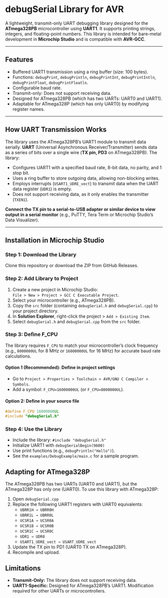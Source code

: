 # debugSerial Library for AVR

A lightweight, transmit-only UART debugging library designed for the **ATmega328PB** microcontroller using **UART1**. It supports printing strings, integers, and floating-point numbers. This library is intended for bare-metal development in **Microchip Studio** and is compatible with **AVR-GCC**.

---

## Features

- Buffered UART1 transmission using a ring buffer (size: 100 bytes).
- Functions: `debugPrint`, `debugPrintln`, `debugPrintInt`, `debugPrintIntln`, `debugPrintFloat`, `debugPrintFloatln`.
- Configurable baud rate.
- Transmit-only: Does not support receiving data.
- Designed for ATmega328PB (which has two UARTs: UART0 and UART1).
- Adaptable for ATmega328P (which has only UART0) by modifying register names.

---

## How UART Transmission Works

The library uses the ATmega328PB’s UART1 module to transmit data serially. **UART** (Universal Asynchronous Receiver/Transmitter) sends data as a series of bits over a single wire (**TX pin, PD3** on ATmega328PB). The library:

- Configures UART1 with a specified baud rate, 8-bit data, no parity, and 1 stop bit.
- Uses a ring buffer to store outgoing data, allowing non-blocking writes.
- Employs interrupts (`USART1_UDRE_vect`) to transmit data when the UART data register (`UDR1`) is empty.
- Does not support receiving data, as it only enables the transmitter (`TXEN1`).

**Connect the TX pin to a serial-to-USB adapter or similar device to view output in a serial monitor** (e.g., PuTTY, Tera Term or Microchip Studio’s Data Visualizer).

---

## Installation in Microchip Studio

### Step 1: Download the Library

Clone this repository or download the ZIP from GitHub Releases.

### Step 2: Add Library to Project

1. Create a new project in Microchip Studio:  
   `File > New > Project > GCC C Executable Project`.
2. Select your microcontroller (e.g., ATmega328PB).
3. Copy the `src` folder (containing `debugSerial.h` and `debugSerial.cpp`) to your project directory.
4. In **Solution Explorer**, right-click the project > `Add > Existing Item`.
5. Select `debugSerial.h` and `debugSerial.cpp` from the `src` folder.

### Step 3: Define F_CPU

The library requires `F_CPU` to match your microcontroller’s clock frequency (e.g., `8000000UL` for 8 MHz or `16000000UL` for 16 MHz) for accurate baud rate calculations.

#### Option 1 (Recommended): Define in project settings

- Go to `Project > Properties > Toolchain > AVR/GNU C Compiler > Symbols`.
- Add a symbol: `F_CPU=16000000UL` (or `F_CPU=8000000UL`).

#### Option 2: Define in your source file

```c
#define F_CPU 16000000UL
#include "debugSerial.h"
```

### Step 4: Use the Library

- Include the library: `#include "debugSerial.h"`
- Initialize UART1 with `debugSerialBegin(9600)`
- Use print functions (e.g., `debugPrintln("Hello")`).
- See the `examples/DebugExample/main.c` for a sample program.

## Adapting for ATmega328P

The ATmega328PB has two UARTs (UART0 and UART1), but the ATmega328P has only one (UART0). To use this library with ATmega328P:

1. Open `debugSerial.cpp`
2. Replace the following UART1 registers with UART0 equivalents:
   - `UBRR1H → UBRR0H`
   - `UBRR1L → UBRR0L`
   - `UCSR1A → UCSR0A`
   - `UCSR1B → UCSR0B`
   - `UCSR1C → UCSR0C`
   - `UDR1 → UDR0`
   - `USART1_UDRE_vect → USART_UDRE_vect`
3. Update the TX pin to PD1 (UART0 TX on ATmega328P).
4. Recompile and upload.

## Limitations

- **Transmit-Only:** The library does not support receiving data.
- **UART1-Specific:** Designed for ATmega328PB’s UART1. Modification required for other UARTs or microcontrollers.
